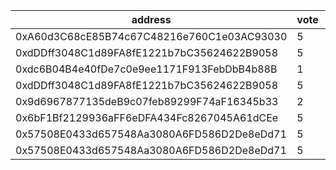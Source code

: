 address|vote|timestamp|signature
---|---|---|---
0xA60d3C68cE85B74c67C48216e760C1e03AC93030|5|1614685215|0xe0ae41dfd23427e3b30ec512ec731ba894a5f119698682a4c9e101e6dad6fcf43bd54f8cc2ea86e03fc52a841d4c5d6abf64ab97c2de3da7e14c293b549796271b
0xdDDff3048C1d89FA8fE1221b7bC35624622B9058|5|1614685410|0xb44db0c78e5f6c50623dd65fb42c4a6d6a1ceaeb54d291baab71b431e9b8804a1a0e5fc02775fcef96c77797cde5796600a2ca0f3905ddf146209595ab183f791b
0xdc6B04B4e40fDe7c0e9ee1171F913FebDbB4b88B|1|1614685433|0x7d35cb6af34c4586b1977650f8bca9609348702ca8954f984150a515651d766e316cc6de2a8521f830206e2975bf35475df987337f1e839e86c6c6ab082c50221b
0xdDDff3048C1d89FA8fE1221b7bC35624622B9058|5|1614685472|0xe794e8669b9ada6f0429884bf50f26cee9457a3c5dfc9d348391d7f09bae41ce1c951e5f05595884f0fa2d927608bceeb95f219519cd7f42f5605db79efb14cb1c
0x9d6967877135deB9c07feb89299F74aF16345b33|2|1614685910|0x994ae8f22150db273ddbb8c1de59e320042e176d6c2ef379c706590f8898259924cfc0f77427cc8dd9d3a0993b0643ceab62f45e20ffcca87c4b015a15173bbd1c
0x6bF1Bf2129936aFF6eDFA434Fc8267045A61dCEe|5|1614686072|0xf421ee4dd5353f5f96300c5af9d874beb2a4ce88b8c848546454c0eb980eb2fd026c494b1db530b65a4a0093a1173eb27f7b70cab54db19012a66b4a33c644301b
0x57508E0433d657548Aa3080A6FD586D2De8eDd71|5|1614686118|0xdb600a80e12acc98f1adb7362c33ab5b125b5d1ea57efe97ec39a04d0b8a840b2ea9bb76e3332179c195b2b74d1e94a88c2c4932393fc37261b5779de29138291c
0x57508E0433d657548Aa3080A6FD586D2De8eDd71|5|1614686141|0xfdb3949fdb579f9728f3e5aa0a06a88bc1aa5834a758e0ac5d0f17985d6c604b64969d192dcb0b1ae0b53c9d69ca1aa064a24480ba7da18d58146634444798021c